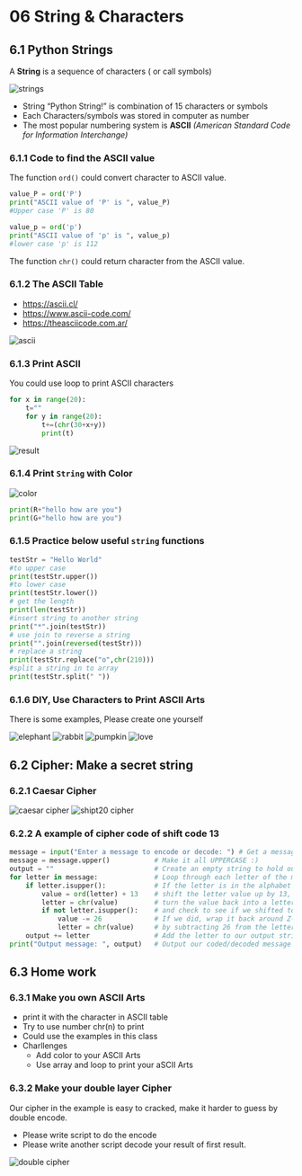 # 06 String & Characters

## 6.1 Python Strings

A **String** is a sequence of characters ( or call symbols)

![strings](./06.1_strings.png)

- String “Python String!” is combination of 15 characters or symbols
- Each Characters/symbols was stored in computer as number
- The most popular numbering system is **ASCII** *(American Standard Code for Information Interchange)*

### 6.1.1 Code to find the ASCII value

The function `ord()` could convert character to ASCII value.

```python
value_P = ord('P')
print("ASCII value of 'P' is ", value_P)
#Upper case 'P' is 80

value_p = ord('p')
print("ASCII value of 'p' is ", value_p)  
#lower case 'p' is 112

```

The function `chr()` could return character from the ASCII value.

### 6.1.2 The ASCII Table

- <https://ascii.cl/>
- <https://www.ascii-code.com/>
- <https://theasciicode.com.ar/>

![ascii](./06.1.2_ascii_1.png)

### 6.1.3 Print ASCII

You could use loop to print ASCII characters

```python
for x in range(20):
    t=""
    for y in range(20):
        t+=(chr(30+x+y))
        print(t)
```
![result](./06.1.3_result.png)

### 6.1.4 Print `String` with Color

![color](./06.1.4_color.png)

```python
print(R+"hello how are you")
print(G+"hello how are you")
```

### 6.1.5 Practice below useful `string` functions

```python
testStr = "Hello World"
#to upper case
print(testStr.upper())
#to lower case
print(testStr.lower())
# get the length
print(len(testStr))
#insert string to another string
print("*".join(testStr))
# use join to reverse a string
print("".join(reversed(testStr)))
# replace a string
print(testStr.replace("o",chr(210)))
#split a string in to array
print(testStr.split(" "))

```

### 6.1.6 DIY, Use Characters to Print ASCII Arts

There is some examples, Please create one yourself

![elephant](06.1.6_elephant.png)
![rabbit](06.1.6_rabbit.png)
![pumpkin](06.1.6_pumpkin.png)
![love](06.1.6_love.png)

## 6.2 Cipher: Make a secret string

### 6.2.1 Caesar Cipher

![caesar cipher](06.2.1_caesarcipher.png)
![shipt20 cipher](06.2.1_shift20.png)

### 6.2.2 A example of cipher code of shift code 13

```python
message = input("Enter a message to encode or decode: ") # Get a message
message = message.upper()           # Make it all UPPERCASE :)
output = ""                         # Create an empty string to hold output
for letter in message:              # Loop through each letter of the message
    if letter.isupper():            # If the letter is in the alphabet (A-Z),
        value = ord(letter) + 13    # shift the letter value up by 13,
        letter = chr(value)         # turn the value back into a letter,
        if not letter.isupper():    # and check to see if we shifted too far
            value -= 26             # If we did, wrap it back around Z->A
            letter = chr(value)     # by subtracting 26 from the letter value
    output += letter                # Add the letter to our output string
print("Output message: ", output)   # Output our coded/decoded message

```

## 6.3 Home work

### 6.3.1 Make you own ASCII Arts 

- print it with the character in ASCII table
- Try to use number chr(n) to print
- Could use the examples in this class
- Charllenges
  - Add color to your ASCII Arts
  - Use array and loop to print your aSCII Arts
  
### 6.3.2 Make your double layer Cipher

Our cipher in the example is easy to cracked, make it harder to guess by double encode.

- Please write script to do the encode
- Please write another script decode your result of first result.

![double cipher](06.3.2_doubleCipher.png)